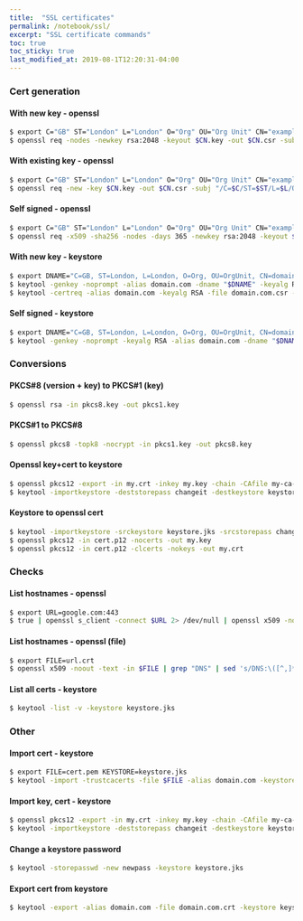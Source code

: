 ```yaml
---
title:  "SSL certificates"
permalink: /notebook/ssl/
excerpt: "SSL certificate commands"
toc: true
toc_sticky: true
last_modified_at: 2019-08-1T12:20:31-04:00
---
```


### Cert generation

#### With new key - openssl

```bash
$ export C="GB" ST="London" L="London" O="Org" OU="Org Unit" CN="example.com" 
$ openssl req -nodes -newkey rsa:2048 -keyout $CN.key -out $CN.csr -subj "/C=$C/ST=$ST/L=$L/O=$O/OU=$OU/CN=$CN"
```

#### With existing key - openssl

```bash
$ export C="GB" ST="London" L="London" O="Org" OU="Org Unit" CN="example.com" 
$ openssl req -new -key $CN.key -out $CN.csr -subj "/C=$C/ST=$ST/L=$L/O=$O/OU=$OU/CN=$CN"
```

#### Self signed - openssl

```bash
$ export C="GB" ST="London" L="London" O="Org" OU="Org Unit" CN="example.com" 
$ openssl req -x509 -sha256 -nodes -days 365 -newkey rsa:2048 -keyout $CN.key -out $CN.crt -subj "/C=$C/ST=$ST/L=$L/O=$O/OU=$OU/CN=$CN"
```

#### With new key - keystore

```bash
$ export DNAME="C=GB, ST=London, L=London, O=Org, OU=OrgUnit, CN=domain.com"
$ keytool -genkey -noprompt -alias domain.com -dname "$DNAME" -keyalg RSA -keysize 2048 -keystore keystore.jks -storepass changeit -keypass changeit
$ keytool -certreq -alias domain.com -keyalg RSA -file domain.com.csr -keystore keystore.jks
```

#### Self signed - keystore

```bash
$ export DNAME="C=GB, ST=London, L=London, O=Org, OU=OrgUnit, CN=domain.com"
$ keytool -genkey -noprompt -keyalg RSA -alias domain.com -dname "$DNAME" -keystore keystore.jks -storepass password -validity 360 -keysize 2048
```

### Conversions

#### PKCS#8 (version + key) to PKCS#1 (key)

```bash
$ openssl rsa -in pkcs8.key -out pkcs1.key
``` 

#### PKCS#1 to PKCS#8 

```bash
$ openssl pkcs8 -topk8 -nocrypt -in pkcs1.key -out pkcs8.key
``` 

#### Openssl key+cert to keystore

```bash
$ openssl pkcs12 -export -in my.crt -inkey my.key -chain -CAfile my-ca-file.crt -name "my-domain.com" -out my.p12
$ keytool -importkeystore -deststorepass changeit -destkeystore keystore.jks -deststoretype JKS -srckeystore my.p12 -srcstoretype PKCS12
```

#### Keystore to openssl cert

```bash
$ keytool -importkeystore -srckeystore keystore.jks -srcstorepass changeit -srckeypass changeit -srcalias domain.com -destalias domain.com -destkeystore cert.p12 -deststoretype PKCS12 -deststorepass changeit -destkeypass changeit
$ openssl pkcs12 -in cert.p12 -nocerts -out my.key
$ openssl pkcs12 -in cert.p12 -clcerts -nokeys -out my.crt
```

### Checks

#### List hostnames - openssl

```bash
$ export URL=google.com:443
$ true | openssl s_client -connect $URL 2> /dev/null | openssl x509 -noout -text | grep "DNS" | sed 's/DNS:\([^,]*\)/\n\1/g'
```

#### List hostnames - openssl (file)

```bash
$ export FILE=url.crt
$ openssl x509 -noout -text -in $FILE | grep "DNS" | sed 's/DNS:\([^,]*\)/\n\1/g'
```

#### List all certs - keystore

```bash
$ keytool -list -v -keystore keystore.jks
```

### Other

#### Import cert - keystore

```bash
$ export FILE=cert.pem KEYSTORE=keystore.jks
$ keytool -import -trustcacerts -file $FILE -alias domain.com -keystore $KEYSTORE
```

#### Import key, cert - keystore

```bash
$ openssl pkcs12 -export -in my.crt -inkey my.key -chain -CAfile my-ca-file.crt -name "my-domain.com" -out my.p12
$ keytool -importkeystore -deststorepass changeit -destkeystore keystore.jks -deststoretype JKS -srckeystore my.p12 -srcstoretype PKCS12
```

#### Change a keystore password

```bash
$ keytool -storepasswd -new newpass -keystore keystore.jks
```

#### Export cert from keystore

```bash
$ keytool -export -alias domain.com -file domain.com.crt -keystore keystore.jks
```